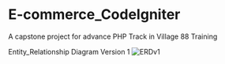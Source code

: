 # E-commerce_CodeIgniter
A capstone project for advance PHP Track in Village 88 Training

Entity_Relationship Diagram Version 1
![ERDv1](https://user-images.githubusercontent.com/69708631/220171806-76c03159-1cbb-4c6b-93a9-688bb90198a0.png)
